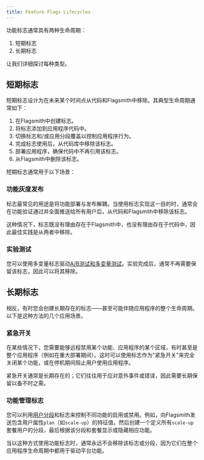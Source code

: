 ```yaml
---
title: Feature Flags Lifecycles
---
```


功能标志通常具有两种生命周期：

1. 短期标志
2. 长期标志

让我们详细探讨每种类型。

## 短期标志

短期标志设计为在未来某个时间点从代码和Flagsmith中移除。其典型生命周期通常如下：

1. 在Flagsmith中创建标志。
2. 将标志添加到应用程序代码中。
3. 切换标志和/或应用分段覆盖以控制应用程序行为。
4. 完成标志使用后，从代码库中移除该标志。
5. 部署应用程序，确保代码中不再引用该标志。
6. 从Flagsmith中删除该标志。

短期标志通常用于以下场景：

### 功能灰度发布

标志最常见的用途是将功能部署与发布解耦。当使用标志实现这一目的时，通常会在功能验证通过并全面推送给所有用户后，从代码和Flagsmith中移除该标志。

这种情况下，标志既没有理由存在于Flagsmith中，也没有理由存在于代码中，因此最佳实践是从两者中移除。

### 实验测试

您可以使用多变量标志驱动[A/B测试和多变量测试](../advanced-use/ab-testing.md)。实验完成后，通常不再需要保留该标志，因此可以将其移除。

## 长期标志

相反，有时您会创建长期存在的标志——甚至可能伴随应用程序的整个生命周期。以下是这种方法的几个应用场景。

### 紧急开关

在某些情况下，您需要能够远程禁用某个功能、应用程序的某个区域，有时甚至是整个应用程序（例如在重大部署期间）。这时可以使用标志作为"紧急开关"来完全关闭某个功能，或在停机期间阻止用户使用应用程序。

紧急开关通常是长期存在的；它们往往用于应对意外事件或错误，因此需要长期保留以备不时之需。

### 功能管理标志

您可以利用[用户分段](../basic-features/managing-segments.md)和标志来控制不同功能的启用或禁用。例如，向Flagsmith发送包含用户属性`plan`（如`scale-up`）的特征值，然后创建一个定义所有`scale-up`套餐用户的分段，最后根据该分段和套餐显示或隐藏相应功能。

当以这种方式使用功能标志时，通常永远不会移除该标志或分段，因为它们在整个应用程序生命周期中都用于驱动平台功能。